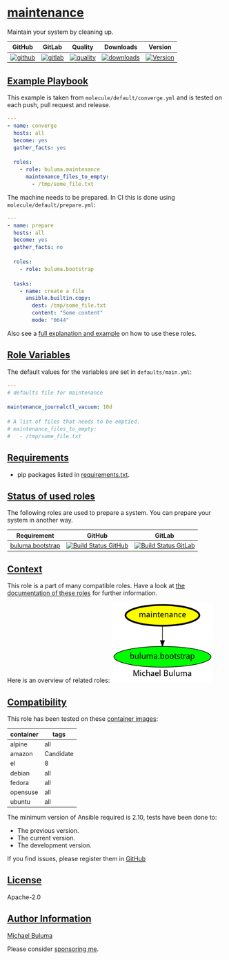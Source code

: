 # [maintenance](#maintenance)

Maintain your system by cleaning up.

|GitHub|GitLab|Quality|Downloads|Version|
|------|------|-------|---------|-------|
|[![github](https://github.com/buluma/ansible-role-maintenance/workflows/Ansible%20Molecule/badge.svg)](https://github.com/buluma/ansible-role-maintenance/actions)|[![gitlab](https://gitlab.com/buluma/ansible-role-maintenance/badges/master/pipeline.svg)](https://gitlab.com/buluma/ansible-role-maintenance)|[![quality](https://img.shields.io/ansible/quality/46270)](https://galaxy.ansible.com/buluma/maintenance)|[![downloads](https://img.shields.io/ansible/role/d/46270)](https://galaxy.ansible.com/buluma/maintenance)|[![Version](https://img.shields.io/github/release/buluma/ansible-role-maintenance.svg)](https://github.com/buluma/ansible-role-maintenance/releases/)|

## [Example Playbook](#example-playbook)

This example is taken from `molecule/default/converge.yml` and is tested on each push, pull request and release.
```yaml
---
- name: converge
  hosts: all
  become: yes
  gather_facts: yes

  roles:
    - role: buluma.maintenance
      maintenance_files_to_empty:
        - /tmp/some_file.txt
```

The machine needs to be prepared. In CI this is done using `molecule/default/prepare.yml`:
```yaml
---
- name: prepare
  hosts: all
  become: yes
  gather_facts: no

  roles:
    - role: buluma.bootstrap

  tasks:
    - name: create a file
      ansible.builtin.copy:
        dest: /tmp/some_file.txt
        content: "Some content"
        mode: "0644"
```

Also see a [full explanation and example](https://buluma.nl/how-to-use-these-roles.html) on how to use these roles.

## [Role Variables](#role-variables)

The default values for the variables are set in `defaults/main.yml`:
```yaml
---
# defaults file for maintenance

maintenance_journalctl_vacuum: 10d

# A list of files that needs to be emptied.
# maintenance_files_to_empty:
#   - /tmp/some_file.txt
```

## [Requirements](#requirements)

- pip packages listed in [requirements.txt](https://github.com/buluma/ansible-role-maintenance/blob/master/requirements.txt).

## [Status of used roles](#status-of-requirements)

The following roles are used to prepare a system. You can prepare your system in another way.

| Requirement | GitHub | GitLab |
|-------------|--------|--------|
|[buluma.bootstrap](https://galaxy.ansible.com/buluma/bootstrap)|[![Build Status GitHub](https://github.com/buluma/ansible-role-bootstrap/workflows/Ansible%20Molecule/badge.svg)](https://github.com/buluma/ansible-role-bootstrap/actions)|[![Build Status GitLab ](https://gitlab.com/buluma/ansible-role-bootstrap/badges/master/pipeline.svg)](https://gitlab.com/buluma/ansible-role-bootstrap)|

## [Context](#context)

This role is a part of many compatible roles. Have a look at [the documentation of these roles](https://buluma.nl/) for further information.

Here is an overview of related roles:
![dependencies](https://raw.githubusercontent.com/buluma/ansible-role-maintenance/png/requirements.png "Dependencies")

## [Compatibility](#compatibility)

This role has been tested on these [container images](https://hub.docker.com/u/buluma):

|container|tags|
|---------|----|
|alpine|all|
|amazon|Candidate|
|el|8|
|debian|all|
|fedora|all|
|opensuse|all|
|ubuntu|all|

The minimum version of Ansible required is 2.10, tests have been done to:

- The previous version.
- The current version.
- The development version.



If you find issues, please register them in [GitHub](https://github.com/buluma/ansible-role-maintenance/issues)

## [License](#license)

Apache-2.0

## [Author Information](#author-information)

[Michael Buluma](https://buluma.nl/)

Please consider [sponsoring me](https://github.com/sponsors/buluma).
